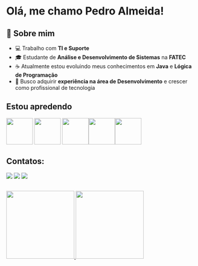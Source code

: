# Olá, me chamo Pedro Almeida! 
## 🚀 Sobre mim
- 💻 Trabalho com **TI e Suporte**  
- 🎓 Estudante de **Análise e Desenvolvimento de Sistemas** na **FATEC**  
- ☕ Atualmente estou evoluindo meus conhecimentos em **Java** e **Lógica de Programação**  
- 🎯 Busco adquirir **experiência na área de Desenvolvimento** e crescer como profissional de tecnologia



## Estou apredendo
<img src="https://cdn.jsdelivr.net/gh/devicons/devicon@latest/icons/java/java-original-wordmark.svg" width="70" height="70" /> <img src="https://cdn.jsdelivr.net/gh/devicons/devicon@latest/icons/javascript/javascript-original.svg" width="70" height="70" />  <img src="https://cdn.jsdelivr.net/gh/devicons/devicon@latest/icons/html5/html5-original-wordmark.svg" width="70" height="70"/><img src="https://cdn.jsdelivr.net/gh/devicons/devicon@latest/icons/css3/css3-original-wordmark.svg" width="70" height="70"/><img src="https://cdn.jsdelivr.net/gh/devicons/devicon@latest/icons/vscode/vscode-original.svg" width="70" height="70"/>

## Contatos:
<div>
<a href="https://instagram.com/almeidxspfc" target="_blank"><img loading="lazy" src="https://img.shields.io/badge/-Instagram-%23E4405F?style=for-the-badge&logo=instagram&logoColor=white" target="_blank"></a>
<a href = "mailto:contato@pedro15almeida12@gmail.com"><img loading="lazy" src="https://img.shields.io/badge/Gmail-D14836?style=for-the-badge&logo=gmail&logoColor=white" target="_blank"></a>
<a href="https://www.linkedin.com/in/pedro-almeida-54053a296" target="_blank"><img loading="lazy" src="https://img.shields.io/badge/-LinkedIn-%230077B5?style=for-the-badge&logo=linkedin&logoColor=white" target="_blank"></a> 
</div>

## 

<div>
<a href="https://github.com/Pedro-Almeida1">
<img loading="lazy" height="180em" src="https://github-readme-stats.vercel.app/api/top-langs/?username=Pedro-Almeida1&layout=compact&langs_count=7&theme=dracula"/>
<img loading="lazy" height="180em" src="https://github-readme-stats.vercel.app/api?username=Pedro-Almeida1&show_icons=true&theme=dracula&include_all_commits=true&count_private=true"/>
</div>

          
          
          
          
           
